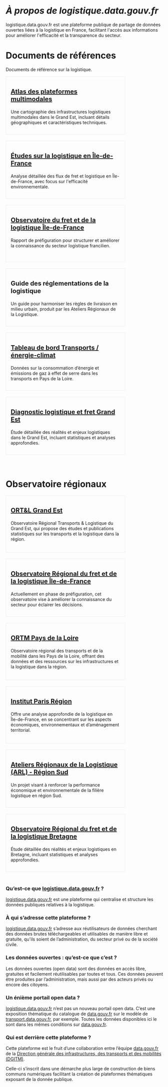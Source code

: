 # ***À propos de logistique.data.gouv.fr***

logistique.data.gouv.fr est une plateforme publique de partage de données ouvertes liées à la logistique en France, facilitant l'accès aux informations pour améliorer l'efficacité et la transparence du secteur.

# Documents de références

Documents de référence sur la logistique.

<div style="display: flex; flex-wrap: wrap;">
    <div style="width: 350px; min-height: 150px; border: 1px solid #ebebeb; padding: 15px; margin-right: 20px; margin-bottom: 20px;">
        <p style="font-size: 20px; font-weight: bold;"><a href="https://www.logistique-grandest.fr/transporter/multimodal/" target="_blank">Atlas des plateformes multimodales</a></p>
        <p>Une cartographie des infrastructures logistiques multimodales dans le Grand Est, incluant détails géographiques et caractéristiques techniques​.</p>
    </div>
    <div style="width: 350px; min-height: 150px; border: 1px solid #ebebeb; padding: 15px;  margin-right: 20px; margin-bottom: 20px;">
        <p style="font-size: 20px; font-weight: bold;"><a href="https://www.drieat.ile-de-france.developpement-durable.gouv.fr/la-logistique-urbaine-en-ile-de-france-apercu-des-a12859.html" target="_blank">Études sur la logistique en Île-de-France</a></p>
        <p>Analyse détaillée des flux de fret et logistique en Île-de-France, avec focus sur l'efficacité environnementale​.</p>
    </div>
    <div style="width: 350px; min-height: 150px; border: 1px solid #ebebeb; padding: 15px; margin-right: 20px; margin-bottom: 20px;">
        <p style="font-size: 20px; font-weight: bold;"><a href="https://www.institutparisregion.fr/ofelif/" target="_blank">Observatoire du fret et de la logistique Île-de-France</a></p>
        <p>Rapport de préfiguration pour structurer et améliorer la connaissance du secteur logistique francilien​.</p>
    </div>
    <div style="width: 350px; min-height: 150px; border: 1px solid #ebebeb; padding: 15px; margin-right: 20px; margin-bottom: 20px;">
        <p style="font-size: 20px; font-weight: bold;">Guide des réglementations de la logistique</p>
        <p>Un guide pour harmoniser les règles de livraison en milieu urbain, produit par les Ateliers Régionaux de la Logistique​​.</p>
    </div>
    <div style="width: 350px; min-height: 150px; border: 1px solid #ebebeb; padding: 15px;  margin-right: 20px; margin-bottom: 20px;">
        <p style="font-size: 20px; font-weight: bold;"><a href="https://www.airpl.org/emissions-climat/tableau-de-bord" target="_blank">Tableau de bord Transports / énergie-climat</a></p>
        <p>Données sur la consommation d’énergie et émissions de gaz à effet de serre dans les transports en Pays de la Loire.</p>
    </div>
    <div style="width: 350px; min-height: 150px; border: 1px solid #ebebeb; padding: 15px; margin-right: 20px; margin-bottom: 20px;">
        <p style="font-size: 20px; font-weight: bold;"><a href="http://www.observatoire-transports-bretagne.fr/" target="_blank">Diagnostic logistique et fret Grand Est</a></p>
        <p>Étude détaillée des réalités et enjeux logistiques dans le Grand Est, incluant statistiques et analyses approfondies.</p>
    </div>
</div>

<br />

# Observatoire régionaux

<div style="display: flex; flex-wrap: wrap;">
    <div style="width: 350px; min-height: 150px; border: 1px solid #ebebeb; padding: 15px; margin-right: 20px; margin-bottom: 20px;">
        <p style="font-size: 20px; font-weight: bold;"><a href="https://www.ortl-grandest.fr/" target="_blank">ORT&L Grand Est</a></p>
        <p>Observatoire Régional Transports & Logistique du Grand Est, qui propose des études et publications statistiques sur les transports et la logistique dans la région​.</p>
    </div>
    <div style="width: 350px; min-height: 150px; border: 1px solid #ebebeb; padding: 15px;  margin-right: 20px; margin-bottom: 20px;">
        <p style="font-size: 20px; font-weight: bold;"><a href="https://www.institutparisregion.fr/ofelif/" target="_blank">Observatoire Régional du fret et de la logistique Île-de-France</a></p>
        <p>Actuellement en phase de préfiguration, cet observatoire vise à améliorer la connaissance du secteur pour éclairer les décisions.</p>
    </div>
    <div style="width: 350px; min-height: 150px; border: 1px solid #ebebeb; padding: 15px; margin-right: 20px; margin-bottom: 20px;">
        <p style="font-size: 20px; font-weight: bold;"><a href="https://www.observatoire-transports.pays-de-la-loire.developpement-durable.gouv.fr/" target="_blank">ORTM Pays de la Loire</a></p>
        <p>Observatoire régional des transports et de la mobilité dans les Pays de la Loire, offrant des données et des ressources sur les infrastructures et la logistique dans la région​.</p>
    </div>
    <div style="width: 350px; min-height: 150px; border: 1px solid #ebebeb; padding: 15px; margin-right: 20px; margin-bottom: 20px;">
        <p style="font-size: 20px; font-weight: bold;"><a href="https://www.institutparisregion.fr/" target="_blank">Institut Paris Région</a></p>
        <p>Offre une analyse approfondie de la logistique en Île-de-France, en se concentrant sur les aspects économiques, environnementaux et d’aménagement territorial​.</p>
    </div>
    <div style="width: 350px; min-height: 150px; border: 1px solid #ebebeb; padding: 15px;  margin-right: 20px; margin-bottom: 20px;">
        <p style="font-size: 20px; font-weight: bold;"><a href="https://www.ort-paca.fr/arl/" target="_blank">Ateliers Régionaux de la Logistique (ARL) - Région Sud</a></p>
        <p>Un projet visant à renforcer la performance économique et environnementale de la filière logistique en région Sud.</p>
    </div>
    <div style="width: 350px; min-height: 150px; border: 1px solid #ebebeb; padding: 15px; margin-right: 20px; margin-bottom: 20px;">
        <p style="font-size: 20px; font-weight: bold;"><a href="https://www.logistique-grandest.fr/" target="_blank">Observatoire Régional du fret et de la logistique Bretagne</a></p>
        <p>Étude détaillée des réalités et enjeux logistiques en Bretagne, incluant statistiques et analyses approfondies.</p>
    </div>
</div>


### **Qu’est-ce que [logistique.data.gouv.fr](http://logistique.data.gouv.fr/) ?**

[logistique.data.gouv.fr](http://logistique.data.gouv.fr/) est une plateforme qui centralise et structure les données publiques relatives à la logistique.

### **À qui s’adresse cette plateforme ?**

[logistique.data.gouv.fr](http://logistique.data.gouv.fr/) s’adresse aux réutilisateurs de données cherchant des données brutes téléchargeables et utilisables de manière libre et gratuite, qu'ils soient de l’administration, du secteur privé ou de la société civile.

### **Les données ouvertes : qu’est-ce que c’est ?**

Les données ouvertes (open data) sont des données en accès libre, gratuites et facilement réutilisables par toutes et tous. Ces données peuvent être produites par l’administration, mais aussi par des acteurs privés ou encore des citoyens.

### **Un énième portail open data ?**

[logistique.data.gouv.fr](http://logistique.data.gouv.fr/) n’est pas un nouveau portail open data. C’est une exposition thématique du catalogue de [data.gouv.fr](http://data.gouv.fr/) sur le modèle de [transport.data.gouv.fr](http://transport.data.gouv.fr/), par exemple. Toutes les données disponibles ici le sont dans les mêmes conditions sur [data.gouv.fr](http://data.gouv.fr/).

### **Qui est derrière cette plateforme ?**

Cette plateforme est le fruit d’une collaboration entre l’équipe [data.gouv.fr](http://data.gouv.fr/) de la [Direction générale des infrastructures, des transports et des mobilités (DGITM)](https://www.ecologie.gouv.fr/direction-generale-des-infrastructures-des-transports-et-des-mobilites-dgitm).

Celle-ci s’inscrit dans une démarche plus large de construction de biens communs numériques facilitant la création de plateformes thématiques exposant de la donnée publique.